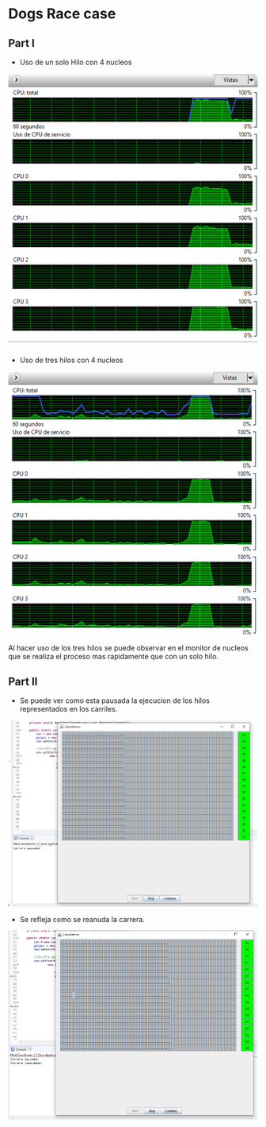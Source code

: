 # Dogs Race case

## Part I

- Uso de un solo Hilo con 4 nucleos

![Imagenes](https://github.com/checho1998/LAB_1_ARSW/blob/master/fotos/UsoNucleos.PNG)

- Uso de tres hilos con 4 nucleos 

![Imagenes](https://github.com/checho1998/LAB_1_ARSW/blob/master/fotos/3Hilos4Cores.PNG)

Al hacer uso de los tres hilos se puede observar en el monitor de nucleos que se realiza el proceso mas rapidamente que con un solo hilo.

## Part II

- Se puede ver como esta pausada la ejecucion de los hilos representados en los carriles.

![Imagenes](https://github.com/checho1998/LAB_1_ARSW/blob/master/fotos/PausaCarriles.PNG)

- Se refleja como se reanuda la carrera.

![Imagenes](https://github.com/checho1998/LAB_1_ARSW/blob/master/fotos/ContinuarCarrera.PNG)

